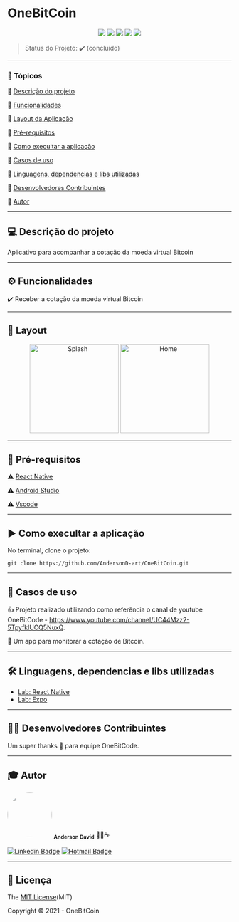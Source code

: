 <h1>OneBitCoin</h1> 

<p align="center">
  <img src="https://img.shields.io/static/v1?label=java%20script&message=language&color=blue&style=for-the-badge&logo=javascript"/>  
  <img src="https://img.shields.io/static/v1?label=react%20native&message=framework&color=blue&style=for-the-badge&logo=REACT"/>
  <img src="http://img.shields.io/static/v1?label=License&message=MIT&color=green&style=for-the-badge"/>   
  <img src="http://img.shields.io/static/v1?label=TESTES&message=%3E100&color=GREEN&style=for-the-badge"/>  
  <img src="http://img.shields.io/static/v1?label=STATUS&message=CONCLUIDO&color=GREEN&style=for-the-badge"/>   
</p>

> Status do Projeto: :heavy_check_mark: (concluído)
---

### 📖 Tópicos 

:small_blue_diamond: [Descrição do projeto](#-descrição-do-projeto)

:small_blue_diamond: [Funcionalidades](#-funcionalidades)

:small_blue_diamond: [Layout da Aplicação](#-layout)

:small_blue_diamond: [Pré-requisitos](#-pré-requisitos)

:small_blue_diamond: [Como execultar a aplicação](#-como-execultar-a-aplicação)

:small_blue_diamond: [Casos de uso](#-casos-de-uso)

:small_blue_diamond: [Linguagens, dependencias e libs utilizadas](#-linguagens-dependencias-e-libs-utilizadas)

:small_blue_diamond: [Desenvolvedores Contribuintes](#-desenvolvedores-contribuintes)

:small_blue_diamond: [Autor](#-autor)

--- 

## 💻 Descrição do projeto 

<p align="justify">
  Aplicativo para acompanhar a cotação da moeda virtual Bitcoin
</p>

---

## ⚙️ Funcionalidades

:heavy_check_mark: Receber a cotação da moeda virtual Bitcoin 
  
---

## 🎨 Layout

<p align="center">
  <img alt="Splash" title="#Splash" src="https://user-images.githubusercontent.com/77983152/133505372-e304231f-77c9-4010-9a87-e26d8b99d3d2.png" width="200px">



  <img alt="Home" title="#Home" src="https://user-images.githubusercontent.com/77983152/133505563-5cf9c7d7-73bc-42a8-b98d-bb16e2ad159b.png" width="200px">  
</p>

---

## 🎯 Pré-requisitos

:warning: [React Native](https://reactnative.dev/) 

:warning: [Android Studio](https://developer.android.com/studio)

:warning: [Vscode](https://code.visualstudio.com/download)

---

## ▶️ Como execultar a aplicação

No terminal, clone o projeto: 

```
git clone https://github.com/AndersonD-art/OneBitCoin.git
```
---

## 📌 Casos de uso

👍 Projeto realizado utilizando como referência o canal de youtube OneBitCode - https://www.youtube.com/channel/UC44Mzz2-5TpyfklUCQ5NuxQ.

💬 Um app para monitorar a cotação de Bitcoin.

---

## 🛠 Linguagens, dependencias e libs utilizadas

- [Lab: React Native](https://reactnative.dev/docs/getting-started)
- [Lab: Expo](https://docs.expo.dev/)

---

## 👨‍💻 Desenvolvedores Contribuintes

Um super thanks 👏 para equipe OneBitCode.

---

## 🎓 Autor

 <img style="border-radius: 50%;" src="https://avatars.githubusercontent.com/u/77983152?s=460&u=f61c18670116cb318cdf26e7523643a6dccb5680&v=4" width="100px;"/> 
 <sub><b>Anderson David</b></sub> 👨‍💻☕
 
[![Linkedin Badge](https://img.shields.io/badge/-AndersonDavid-blue?style=flat-square&logo=Linkedin&logoColor=white&link=https://www.linkedin.com/in/anderson-david-ti)](https://www.linkedin.com/in/anderson-david-ti) 
[![Hotmail Badge](https://img.shields.io/badge/-andersondavidti@hotmail.com-c14438?style=flat-square&logo=Hotmail&logoColor=white&link=mailto:andersondavidti@hotmail.com)](mailto:andersondavidti@hotmail.com)

---

## 📝 Licença 

The [MIT License](https://github.com/AndersonD-art/my_notes/commit/35c9075d739ff16ac14b7b0a8850c2489014c3e0)(MIT)

Copyright :copyright: 2021 - OneBitCoin
